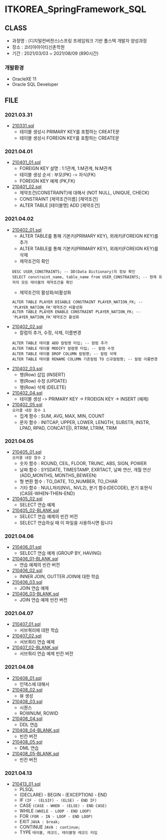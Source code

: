 # ITKOREA_SpringFramework_SQL

## CLASS
* 과정명 : (디지털컨버젼스)스프링 프레임워크 기반 풀스택 개발자 양성과정
* 장소 : 코리아아이티신촌학원
* 기간 : 2021/03/03 ~ 2021/08/09 (890시간)

### 개발환경
* OracleXE 11
* Oracle SQL Developer

## FILE
### 2021.03.31
* [210331.sql](https://github.com/DAnomaly/ITKOREA_SpringFramework_SQL/blob/main/210331.sql)
	* 테이블 생성시 PRIMARY KEY를 포함하는 CREATE문
	* 테이블 생성시 FOREIGN KEY를 포함하는 CREATE문
### 2021.04.01
* [210401_01.sql](https://github.com/DAnomaly/ITKOREA_SpringFramework_SQL/blob/main/210401_01.sql)
	* FOREIGN KEY 설명 : 1:1관계, 1:M관계, N:M관계
	* 테이블 생성 순서 : 부모(PK) -> 자식(FK)
	* FOREIGN KEY 예제 (PK,FK)
* [210401_02.sql](https://github.com/DAnomaly/ITKOREA_SpringFramework_SQL/blob/main/210401_02.sql)
	* 제약조건(CONSTRAINT)에 대해서 (NOT NULL, UNIQUE, CHECK)
	* CONSTRAINT [제약조건이름] [제약조건]
	* ALTER TABLE [테이블명] ADD [제약조건]
### 2021.04.02
* [210402_01.sql](https://github.com/DAnomaly/ITKOREA_SpringFramework_SQL/blob/main/210402_01.sql)
	* ALTER TABLE를 통해 기본키(PRIMARY KEY), 외래키(FOREIGN KEY)를 추가
	* ALTER TABLE를 통해 기본키(PRIMARY KEY), 외래키(FOREIGN KEY)를 삭제
	* 제약조건의 확인
	```
	DESC USER_CONSTRAINTS; -- DD(Data Dictionary)의 정보 확인
	SELECT constraint_name, table_name from USER_CONSTRAINTS; -- 현제 유저의 모든 테이블의 제약조건을 확인
	``` 
	* 제약조건의 활성화/비활성화
	```
	ALTER TABLE PLAYER DISABLE CONSTRAINT PLAYER_NATION_FK; -- 'PLAYER_NATION_FK'제약조건 비활성화
	ALTER TABLE PLAYER ENABLE CONSTRAINT PLAYER_NATION_FK; -- 'PLAYER_NATION_FK'제약조건 활성화
	```
* [210402_02.sql](https://github.com/DAnomaly/ITKOREA_SpringFramework_SQL/blob/main/210402_02.sql)
	* 칼럼의 추가, 수정, 삭제, 이름변경
	```
	ALTER TABLE 테이블 ADD 칼럼명 타입; -- 칼럼 추가
	ALTER TABLE 테이블 MODIFY 칼럼명 타입; -- 칼럼 수정
	ALTER TABLE 테이블 DROP COLUMN 칼럼명; -- 칼럼 삭제
	ALTER TABLE 테이블 RENAME COLUMN 기존칼럼 TO 신규칼럼명; -- 칼럼 이름변경
	```
* [210402_03.sql](https://github.com/DAnomaly/ITKOREA_SpringFramework_SQL/blob/main/210402_03.sql)
	* 행(Row) 삽입 (INSERT)
	* 행(Row) 수정 (UPDATE)
	* 행(Row) 삭제 (DELETE)
* [210402_04.sql](https://github.com/DAnomaly/ITKOREA_SpringFramework_SQL/blob/main/210402_04.sql)
	* 테이블 생성 -> PRIMARY KEY -> FROEIGN KEY -> INSERT (예제)
* [210402_05.sql](https://github.com/DAnomaly/ITKOREA_SpringFramework_SQL/blob/main/210402_05.sql)   
	```오라클 내장 함수 1```
	* 집계 함수 : SUM, AVG, MAX, MIN, COUNT
	* 문자 함수 : INITCAP, UPPER, LOWER, LENGTH, SUBSTR, INSTR, LPAD, RPAD, CONCAT(||), RTRIM, LTRIM, TRIM
### 2021.04.05
* [210405_01.sql](https://github.com/DAnomaly/ITKOREA_SpringFramework_SQL/blob/main/210405_01.sql)   
	```오라클 내장 함수 2```
	* 숫자 함수 : ROUND, CEIL, FLOOR, TRUNC, ABS, SIGN, POWER
	* 날짜 함수 : SYSDATE, TIMESTAMP, EXRTACT, 날짜 연산, 개월 연산(ADD_MONTHS, MONTHS_BEWEEN)
	* 형 변환 함수 : TO_DATE, TO_NUMBER, TO_CHAR
	* 기타 함수 : NULL처리(NVL, NVL2), 분기 함수(DECODE), 분기 표현식(CASE-WHEN-THEN-END)
* [210405_02.sql](https://github.com/DAnomaly/ITKOREA_SpringFramework_SQL/blob/main/210405_02.sql) 
	* SELECT 연습 예제
* [210405_02-BLANK.sql](https://github.com/DAnomaly/ITKOREA_SpringFramework_SQL/blob/main/210405_02-BLANK.sql)
	* SELECT 연습 예제의 빈칸 버전
	* SELECT 연습하실 때 이 파일을 사용하시면 됩니다
### 2021.04.06
* [210406_01.sql](https://github.com/DAnomaly/ITKOREA_SpringFramework_SQL/blob/main/210406_01.sql)
	* SELECT 연습 예제 (GROUP BY, HAVING)
* [210406_01-BLANK.sql](https://github.com/DAnomaly/ITKOREA_SpringFramework_SQL/blob/main/210406_01-BLANK.sql)
	* 연습 예제의 빈칸 버전
* [210406_02.sql](https://github.com/DAnomaly/ITKOREA_SpringFramework_SQL/blob/main/210406_02.sql)
	* INNER JOIN, OUTTER JOIN에 대한 학습
* [210406_03.sql](https://github.com/DAnomaly/ITKOREA_SpringFramework_SQL/blob/main/210406_03.sql)
	* JOIN 연습 예제
* [210406_03-BLANK.sql](https://github.com/DAnomaly/ITKOREA_SpringFramework_SQL/blob/main/210406_03-BLANK.sql)
	* JOIN 연습 예제 빈칸 버전
### 2021.04.07
* [210407_01.sql](https://github.com/DAnomaly/ITKOREA_SpringFramework_SQL/blob/main/210407_01.sql)
	* 서브쿼리에 대한 학습
* [210407_02.sql](https://github.com/DAnomaly/ITKOREA_SpringFramework_SQL/blob/main/210407_02.sql)
	* 서브쿼리 연습 예제
* [210407_02-BLANK.sql](https://github.com/DAnomaly/ITKOREA_SpringFramework_SQL/blob/main/210407_02-BLANK.sql)
	* 서브쿼리 연습 예제 빈칸 버전
### 2021.04.08
* [210408_01.sql](https://github.com/DAnomaly/ITKOREA_SpringFramework_SQL/blob/main/210408_01.sql)
	* 인덱스에 대해서
* [210408_02.sql](https://github.com/DAnomaly/ITKOREA_SpringFramework_SQL/blob/main/210408_02.sql)
	* 뷰 생성
* [210408_03.sql](https://github.com/DAnomaly/ITKOREA_SpringFramework_SQL/blob/main/210408_03.sql)
	* 시퀀스
	* ROWNUM, ROWID
* [210408_04.sql](https://github.com/DAnomaly/ITKOREA_SpringFramework_SQL/blob/main/210408_04.sql)
	* DDL 연습
* [210408_04-BLANK.sql](https://github.com/DAnomaly/ITKOREA_SpringFramework_SQL/blob/main/210408_04-BLANK.sql)
	* 빈칸 버전
* [210408_05.sql](https://github.com/DAnomaly/ITKOREA_SpringFramework_SQL/blob/main/210408_05.sql)
	* DML 연습
* [210408_05-BLANK.sql](https://github.com/DAnomaly/ITKOREA_SpringFramework_SQL/blob/main/210408_05-BLANK.sql)
	* 빈칸 버전
### 2021.04.13
* [210413_01.sql](https://github.com/DAnomaly/ITKOREA_SpringFramework_SQL/blob/main/210413_01.sql)
	* PLSQL
	* (DECLARE) - BEGIN - (EXCEPTION) - END
	* IF ```(IF - (ELSIF) - (ELSE) - END IF)```
	* CASE ```(CASE - WHEN - (ELSE) - END CASE)```
	* WHILE ```(WHILE - LOOP - END LOOP)```
	* FOR ```(FOR - IN - LOOP - END LOOP)```
	* EXIT ```JAVA : break;```
	* CONTINUE ```JAVA : continue;```
	* TYPE ```테이블, 레코드, 테이블형 레코드 타입```